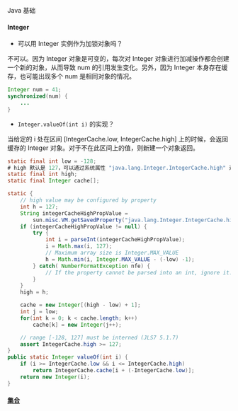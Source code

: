 Java 基础

#### Integer

- 可以用 Integer 实例作为加锁对象吗？

不可以。因为 Integer 对象是可变的，每次对 Integer 对象进行加减操作都会创建一个新的对象，从而导致 num 的引用发生变化。另外，因为 Integer 本身存在缓存，也可能出现多个 num 是相同对象的情况。

```java
Integer num = 41;
synchronized(num) {
    ...
}
```
- `Integer.valueOf(int i)` 的实现？

当给定的 i 处在区间 [IntegerCache.low, IntegerCache.high] 上的时候，会返回缓存的 Integer 对象。对于不在此区间上的值，则新建一个对象返回。

```java
static final int low = -128;
# high 默认是 127，可以通过系统属性 "java.lang.Integer.IntegerCache.high" 进行配置
static final int high;
static final Integer cache[];

static {
    // high value may be configured by property
    int h = 127;
    String integerCacheHighPropValue =
        sun.misc.VM.getSavedProperty("java.lang.Integer.IntegerCache.high");
    if (integerCacheHighPropValue != null) {
        try {
            int i = parseInt(integerCacheHighPropValue);
            i = Math.max(i, 127);
            // Maximum array size is Integer.MAX_VALUE
            h = Math.min(i, Integer.MAX_VALUE - (-low) -1);
        } catch( NumberFormatException nfe) {
            // If the property cannot be parsed into an int, ignore it.
        }
    }
    high = h;

    cache = new Integer[(high - low) + 1];
    int j = low;
    for(int k = 0; k < cache.length; k++)
        cache[k] = new Integer(j++);

    // range [-128, 127] must be interned (JLS7 5.1.7)
    assert IntegerCache.high >= 127;
}
public static Integer valueOf(int i) {
    if (i >= IntegerCache.low && i <= IntegerCache.high)
        return IntegerCache.cache[i + (-IntegerCache.low)];
    return new Integer(i);
}
```

#### [集合](./集合.md)
